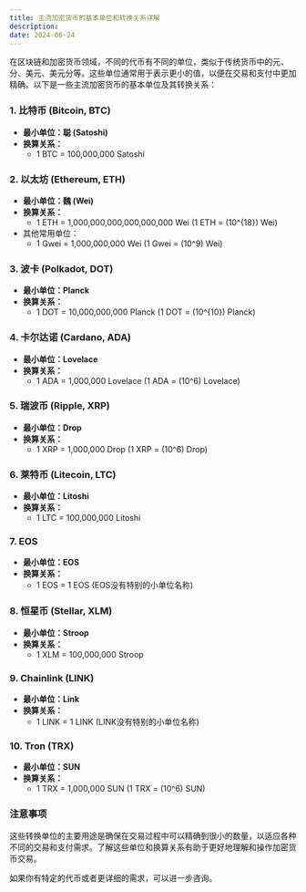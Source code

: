 ```yaml
---
title: 主流加密货币的基本单位和转换关系详解
description: 
date: 2024-06-24
---
```


在区块链和加密货币领域，不同的代币有不同的单位，类似于传统货币中的元、分、美元、美元分等。这些单位通常用于表示更小的值，以便在交易和支付中更加精确。以下是一些主流加密货币的基本单位及其转换关系：

### 1. 比特币 (Bitcoin, BTC)
- **最小单位：聪 (Satoshi)**
- **换算关系：** 
  - 1 BTC = 100,000,000 Satoshi

### 2. 以太坊 (Ethereum, ETH)
- **最小单位：魏 (Wei)**
- **换算关系：**
  - 1 ETH = 1,000,000,000,000,000,000 Wei (1 ETH = \(10^{18}\) Wei)
- 其他常用单位：
  - 1 Gwei = 1,000,000,000 Wei (1 Gwei = \(10^9\) Wei)

### 3. 波卡 (Polkadot, DOT)
- **最小单位：Planck**
- **换算关系：**
  - 1 DOT = 10,000,000,000 Planck (1 DOT = \(10^{10}\) Planck)

### 4. 卡尔达诺 (Cardano, ADA)
- **最小单位：Lovelace**
- **换算关系：**
  - 1 ADA = 1,000,000 Lovelace (1 ADA = \(10^6\) Lovelace)

### 5. 瑞波币 (Ripple, XRP)
- **最小单位：Drop**
- **换算关系：**
  - 1 XRP = 1,000,000 Drop (1 XRP = \(10^6\) Drop)

### 6. 莱特币 (Litecoin, LTC)
- **最小单位：Litoshi**
- **换算关系：**
  - 1 LTC = 100,000,000 Litoshi

### 7. EOS
- **最小单位：EOS**
- **换算关系：**
  - 1 EOS = 1 EOS (EOS没有特别的小单位名称)

### 8. 恒星币 (Stellar, XLM)
- **最小单位：Stroop**
- **换算关系：**
  - 1 XLM = 100,000,000 Stroop

### 9. Chainlink (LINK)
- **最小单位：Link**
- **换算关系：**
  - 1 LINK = 1 LINK (LINK没有特别的小单位名称)

### 10. Tron (TRX)
- **最小单位：SUN**
- **换算关系：**
  - 1 TRX = 1,000,000 SUN (1 TRX = \(10^6\) SUN)

### 注意事项
这些转换单位的主要用途是确保在交易过程中可以精确到很小的数量，以适应各种不同的交易和支付需求。了解这些单位和换算关系有助于更好地理解和操作加密货币交易。

如果你有特定的代币或者更详细的需求，可以进一步咨询。


